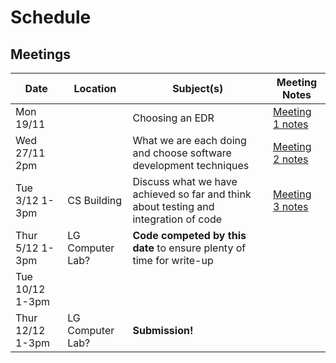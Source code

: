# Schedule

## Meetings

| Date              | Location        | Subject(s)                                                                           | Meeting Notes                                  |
|-------------------|-----------------|--------------------------------------------------------------------------------------|------------------------------------------------|
| Mon 19/11         |                 | Choosing an EDR                                                                      | [Meeting 1 notes](./meeting_notes/meeting1.md) |
| Wed 27/11 2pm     |                 | What we are each doing and choose software development techniques                    | [Meeting 2 notes](./meeting_notes/meeting2.md) |
| Tue 3/12 1-3pm    | CS Building     | Discuss what we have achieved so far and think about testing and integration of code | [Meeting 3 notes](./meeting_notes/meeting3.md) |
| Thur 5/12 1-3pm   | LG Computer Lab?| __Code competed by this date__ to ensure plenty of time for write-up                 |                                                |
| Tue 10/12 1-3pm   |                 |                                                                                      |                                                |
| Thur 12/12 1-3pm  | LG Computer Lab?| __Submission!__                                                                      |                                                |
